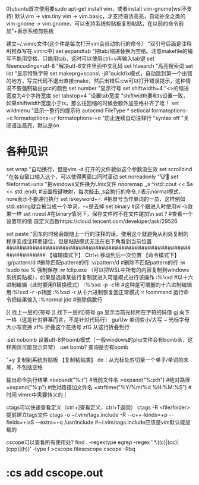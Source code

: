 0)ubuntu首次使用要sudo apt-get install vim，或者install vim-gnome(wsl不支持)
默认vim -> vim.tiny
vim -> vim.basic，才支持语法高亮，自动补全之类的
vim-gnome -> vim.gnome，可以支持系统剪贴板复制粘贴，在以前的命令前加"+表示系统剪贴板

建立~/.vimrc文件(这个件是每次打开vim会自动执行的命令）
"双引号后面是注释
#[推荐写在.vimrc中]
set expandtab "把tab/缩进替换为空格。注意makefile的编写不能用空格，只能用tab，这时可以使用ctrl+v再输入tab键
set fileencodings=utf-8 "解决utf-8文件里面中文乱码
set hlsearch "高亮搜索词
set list "显示特殊字符
set makeprg=scons\ -j8"quickfix模式，自动跳到第一个出错的地方，写完代码不退出直接:make，然后出错后:cw可以打开错误提示，这种情况不要强制输出gcc的颜色
set number "显示行号
set shiftwidth=4 "<>的缩进宽度为4个字符宽度
set tabstop=4 "设置tab宽度 "shiftwidth要和ts设置一致，如果shiftwidth宽度小于ts，那么往回缩的时候会额外加空格补齐了哇！
set wildmenu "显示一整行的提示符
autocmd FileType * setlocal formatoptions-=c formatoptions-=r formatoptions-=o "防止连续自动注释行
"syntax off "关闭语法高亮，默认是on
# 各种见识
set wrap "自动换行，但是vim -d 打开的文件貌似这个参数没生效
set scrollbind "在各自窗口输入这个，可以使得两窗口同时滚动
set noreadonly "🐮🍺
set fileformat=unix "把windows文件换为Unix文件
nnoremap ,,s ^istd::cout << <ESC>$a << std::endl;<ESC> #设置按键映射，每次敲击,,s会执行的命令,n表示normal模式，nore表示不要递归执行
set iskeyword+=: #把冒号当作单词的一员，这样例如std::string就会被当成一个单词，-=是去掉
set binary #这个跟进入时使用vi -b效果一样
set noeol #在binary情况下，保存文件时不在文件尾加\n
set <key>? #查看一个设置项的值
自定义函数https://cloud.tencent.com/developer/ask/29526

set paste "回车的时候会跟随上一行的注释的话，使用这个就避免从别处复制的程序变成注释而错位，但是粘贴模式无法在右下角看到当前位置
####################################################################
【编辑模式下】
Ctrl+i  移动到后一次位置
【命令模式下】
:g/pattern/d    #删除匹配pattern的行
:v/pattern/d    #删除不匹配pattern的行
:w !sudo tee %      强制保存
:w !clip.exe （可以把WSL中所有的内容复制到windows系统剪贴板），如果是选择某些行复制就进入可是模式进行该操作
:%!xxd  #以十六进制编辑（此时要用R替换模式）
:%!xxd -p -c16 #这种是可增删的十六进制编辑 用:%!xxd -r -p转回
:%!xxd -r 从十六进制恢复回正常模式
:r !command 运行命令把结果输入
:%normal jdd #删除偶数行

[{ 找上一层的{符号
]) 找下一层的)符号
ga  显示当前光标所在字符的码值
gj 向下一格（这是针对屏幕而言，不是针对代码行）
gu/Uw 单词变小/大写
~ 光标字母大小写变换
zf% 折叠这个花括号
zf<line>G 从这行折叠到<line>行

:set nobomb 设置utf-8务bomb模式（一般windows的php文件会有bomb头，这样网页可能显示异常）
:set bomb?  查询是否有bomb

"+y  复制到系统剪贴板
【复制粘贴类】
de：从光标处剪切至一个单子/单词的末尾，不包括空格

输出命令执行结果
<C-R>=expand("%:t") #当前文件名
<C-R>=expand("%:p:h") #绝对路径
<C-R>=expand("%:p") #绝对路径加文件名
<C-R>=strftime("%Y/%m/%d %H:%M:%S") #时间
vimrc中需要转义的 |

ctags可以快速查看定义（ctrl+]查看定义，ctrl+T返回）
ctags -R <file/folder> 提前建立tags文件
ctags -o ~/.vim/tags.include -R --c++-kinds=+p --fields=+iaS --extra=+q /usr/include #~/.vim/tags.include应该是vim默认能加载的

cscope可以查看所有使用处?
find . -regextype egrep -regex '.*\.((c)|(cc)|(cpp)|(h))' -type f >cscope.filescscope
cscope -Rbq
# :cs add cscope.out

